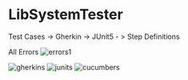# LibSystemTester
Test Cases -> Gherkin -> JUnit5 - > Step Definitions

All Errors
![errors1](https://github.com/user-attachments/assets/f8c4eb91-2aa0-44b4-a87a-c4294332cdb2)

![gherkins](https://github.com/user-attachments/assets/981a9b81-b68e-4964-9957-15d0388f04aa)
![junits](https://github.com/user-attachments/assets/cee29801-488a-4c8b-b7a1-e0bd96a1c95d)
![cucumbers](https://github.com/user-attachments/assets/9f192e6f-7e7a-45f7-baf5-bd7047124069)
